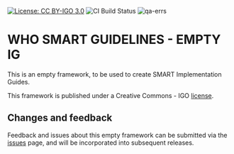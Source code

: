 [![License: CC BY-IGO 3.0](https://licensebuttons.net/l/by-nc/3.0/igo/80x15.png)](https://creativecommons.org/licenses/by/3.0/igo)
![CI Build Status](https://img.shields.io/github/actions/workflow/status/DigitalSQR/smart-ig-empty/ghbuild.yaml)
![qa-errs](https://img.shields.io/github/actions/workflow/status/DigitalSQR/smart-ig-empty/ghbuild?label=CI%20Build%20status) 

# WHO SMART GUIDELINES - EMPTY IG

This is an empty framework, to be used to create SMART Implementation Guides.

This framework is published under a Creative Commons - IGO [license](LICENSE.md).

## Changes and feedback

Feedback and issues about this empty framework can be submitted via the [issues](issues) page, and will be incorporated into subsequent releases.

